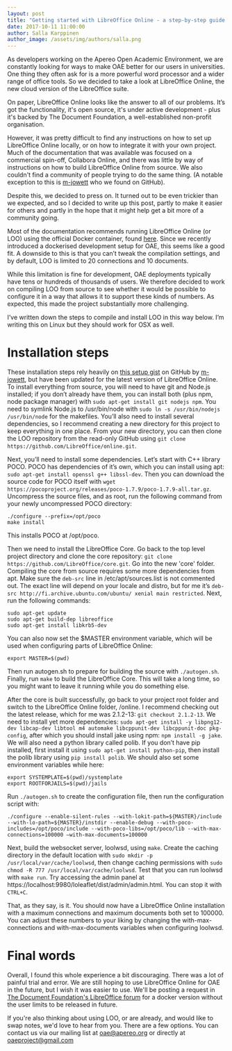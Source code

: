 ```yaml
---
layout: post
title: "Getting started with LibreOffice Online - a step-by-step guide from the OAE Project"
date: 2017-10-11 11:00:00
author: Salla Karppinen
author_image: /assets/img/authors/salla.png
---
```

<p>As developers working on the Apereo Open Academic Environment, we are constantly looking for ways to make OAE better for our users in universities. One thing they often ask for is a more powerful word processor and a wider range of office tools. So we decided to take a look at LibreOffice Online, the new cloud version of the LibreOffice suite.</p>
<p>On paper, LibreOffice Online looks like the answer to all of our problems. It’s got the functionality, it's open source, it's under active development - plus it's backed by The Document Foundation, a well-established non-profit organisation. </p>
<p>However, it was pretty difficult to find any instructions on how to set up LibreOffice Online locally, or on how to integrate it with your own project. Much of the documentation that was available was focused on a commercial spin-off, Collabora Online, and there was little by way of instructions on how to build LibreOffice Online from source. We also couldn't find a community of people trying to do the same thing. (A notable exception to this is <a href="https://gist.github.com/m-jowett">m-jowett</a> who we found on GitHub).</p>
<p>Despite this, we decided to press on. It turned out to be even trickier than we expected, and so I decided to write up this post, partly to make it easier for others and partly in the hope that it might help get a bit more of a community going.</p>
<!--more-->
<p>Most of the documentation recommends running LibreOffice Online (or LOO) using the official Docker container, found <a href="https://hub.docker.com/r/libreoffice/online/">here</a>. Since we recently introduced a dockerised development setup for OAE, this seems like a good fit. A downside to this is that you can’t tweak the compilation settings, and by default, LOO is limited to 20 connections and 10 documents.</p>
<p>While this limitation is fine for development, OAE deployments typically have tens or hundreds of thousands of users. We therefore decided to work on compiling LOO from source to see whether it would be possible to configure it in a way that allows it to support these kinds of numbers. As expected, this made the project substantially more challenging.</p>
<p>I’ve written down the steps to compile and install LOO in this way below. I’m writing this on Linux but they should work for OSX as well.</p>
<h1>Installation steps</h1>
<p>These installation steps rely heavily on <a href="https://gist.github.com/m-jowett/0f28bff952737f210574fc3b2efaa01a">this setup gist</a> on GitHub by <a href="https://gist.github.com/m-jowett">m-jowett</a>, but have been updated for the latest version of LibreOffice Online. To install everything from source, you will need to have git and Node.js installed; if you don’t already have them, you can install both (plus npm, node package manager) with <code>sudo apt-get install git nodejs npm</code>. You need to symlink Node.js to /usr/bin/node with <code>sudo ln -s /usr/bin/nodejs /usr/bin/node</code> for the makefiles. You’ll also need to install several dependencies, so I recommend creating a new directory for this project to keep everything in one place. From your new directory, you can then clone the LOO repository from the read-only GitHub using <code>git clone https://github.com/LibreOffice/online.git</code>.</p>
<p>Next, you’ll need to install some dependencies. Let’s start with C++ library POCO. POCO has dependencies of it’s own, which you can install using apt: <code>sudo apt-get install openssl g++ libssl-dev</code>. Then you can download the source code for POCO itself with <code>wget https://pocoproject.org/releases/poco-1.7.9/poco-1.7.9-all.tar.gz</code>. Uncompress the source files, and as root, run the following command from your newly uncompressed POCO directory:
<pre><code>./configure --prefix=/opt/poco
make install</code></pre></p>
<p>This installs POCO at /opt/poco.</p>
<p>Then we need to install the LibreOffice Core. Go back to the top level project directory and clone the core repository: <code>git clone https://github.com/LibreOffice/core.git</code>. Go into the new 'core' folder. Compiling the core from source requires some more dependencies from apt. Make sure the <code>deb-src</code> line in /etc/apt/sources.list is not commented out. The exact line will depend on your locale and distro, but for me it’s <code>deb-src http://fi.archive.ubuntu.com/ubuntu/ xenial main restricted</code>. Next, run the following commands:
<pre><code>sudo apt-get update
sudo apt-get build-dep libreoffice
sudo apt-get install libkrb5-dev</code></pre></p>
<p>You can also now set the $MASTER environment variable, which will be used when configuring parts of LibreOffice Online:
<pre><code>export MASTER=$(pwd)</code></pre></p>
<p>Then run autogen.sh to prepare for building the source with <code>./autogen.sh</code>. Finally, run <code>make</code> to build the LibreOffice Core. This will take a long time, so you might want to leave it running while you do something else.</p>
<p>After the core is built successfully, go back to your project root folder and switch to the LibreOffice Online folder, /online. I recommend checking out the latest release, which for me was 2.1.2-13: <code>git checkout 2.1.2-13</code>. We need to install yet more dependencies: <code>sudo apt-get install -y libpng12-dev libcap-dev libtool m4 automake libcppunit-dev libcppunit-doc pkg-config</code>, after which you should install jake using npm: <code>npm install -g jake</code>. We will also need a python library called polib. If you don’t have pip installed, first install it using <code>sudo apt-get install python-pip</code>, then install the polib library using <code>pip install polib</code>. We should also set some environment variables while here:
<pre><code>export SYSTEMPLATE=$(pwd)/systemplate
export ROOTFORJAILS=$(pwd)/jails</code></pre></p>
<p>Run <code>./autogen.sh</code> to create the configuration file, then run the configuration script with: 
<pre><code>./configure --enable-silent-rules --with-lokit-path=${MASTER}/include --with-lo-path=${MASTER}/instdir --enable-debug --with-poco-includes=/opt/poco/include --with-poco-libs=/opt/poco/lib --with-max-connections=100000 –with-max-documents=100000</code></pre></p>
<p>Next, build the websocket server, loolwsd, using <code>make</code>. Create the caching directory in the default location with <code>sudo mkdir -p /usr/local/var/cache/loolwsd</code>, then change caching permissions with <code>sudo chmod -R 777 /usr/local/var/cache/loolwsd</code>. Test that you can run loolwsd with <code>make run</code>. Try accessing the admin panel at https://localhost:9980/loleaflet/dist/admin/admin.html. You can stop it with <code>CTRL+C</code>.</p>
<p>That, as they say, is it. You should now have a LibreOffice Online installation with a maximum connections and maximum documents both set to 100000. You can adjust these numbers to your liking by changing the with-max-connections and with-max-documents variables when configuring loolwsd.</p>
<h1>Final words</h1>
<p>Overall, I found this whole experience a bit discouraging. There was a lot of painful trial and error. We are still hoping to use LibreOffice Online for OAE in the future, but I wish it was easier to use. We'll be posting a request in <a href="https://ask.libreoffice.org/">The Document Foundation's LibreOffice forum</a> for a docker version without the user limits to be released in future.</p>
<p>If you're also thinking about using LOO, or are already, and would like to swap notes, we'd love to hear from you. There are a few options. You can contact us via our mailing list at <a href="mailto:oae@apereo.org">oae@apereo.org</a> or directly at <a href="mailto:oaeproject@gmail.com">oaeproject@gmail.com</a></p>
